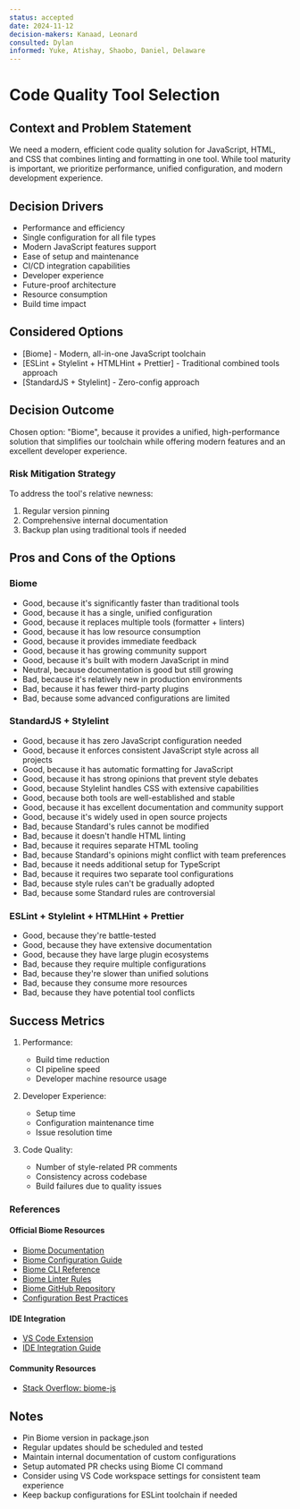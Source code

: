 ```yaml
---
status: accepted
date: 2024-11-12
decision-makers: Kanaad, Leonard
consulted: Dylan
informed: Yuke, Atishay, Shaobo, Daniel, Delaware
---
```


# Code Quality Tool Selection

## Context and Problem Statement

We need a modern, efficient code quality solution for JavaScript, HTML, and CSS that combines linting and formatting in one tool. While tool maturity is important, we prioritize performance, unified configuration, and modern development experience.

## Decision Drivers

* Performance and efficiency
* Single configuration for all file types
* Modern JavaScript features support
* Ease of setup and maintenance
* CI/CD integration capabilities
* Developer experience
* Future-proof architecture
* Resource consumption
* Build time impact

## Considered Options

* [Biome] - Modern, all-in-one JavaScript toolchain
* [ESLint + Stylelint + HTMLHint + Prettier] - Traditional combined tools approach
* [StandardJS + Stylelint] - Zero-config approach

## Decision Outcome

Chosen option: "Biome", because it provides a unified, high-performance solution that simplifies our toolchain while offering modern features and an excellent developer experience.

### Risk Mitigation Strategy
To address the tool's relative newness:
1. Regular version pinning
2. Comprehensive internal documentation
3. Backup plan using traditional tools if needed

## Pros and Cons of the Options

### Biome
* Good, because it's significantly faster than traditional tools
* Good, because it has a single, unified configuration
* Good, because it replaces multiple tools (formatter + linters)
* Good, because it has low resource consumption
* Good, because it provides immediate feedback
* Good, because it has growing community support
* Good, because it's built with modern JavaScript in mind
* Neutral, because documentation is good but still growing
* Bad, because it's relatively new in production environments
* Bad, because it has fewer third-party plugins
* Bad, because some advanced configurations are limited

### StandardJS + Stylelint
* Good, because it has zero JavaScript configuration needed
* Good, because it enforces consistent JavaScript style across all projects
* Good, because it has automatic formatting for JavaScript
* Good, because it has strong opinions that prevent style debates
* Good, because Stylelint handles CSS with extensive capabilities
* Good, because both tools are well-established and stable
* Good, because it has excellent documentation and community support
* Good, because it's widely used in open source projects
* Bad, because Standard's rules cannot be modified
* Bad, because it doesn't handle HTML linting
* Bad, because it requires separate HTML tooling
* Bad, because Standard's opinions might conflict with team preferences
* Bad, because it needs additional setup for TypeScript
* Bad, because it requires two separate tool configurations
* Bad, because style rules can't be gradually adopted
* Bad, because some Standard rules are controversial

### ESLint + Stylelint + HTMLHint + Prettier
* Good, because they're battle-tested
* Good, because they have extensive documentation
* Good, because they have large plugin ecosystems
* Bad, because they require multiple configurations
* Bad, because they're slower than unified solutions
* Bad, because they consume more resources
* Bad, because they have potential tool conflicts

## Success Metrics

1. Performance:
   - Build time reduction
   - CI pipeline speed
   - Developer machine resource usage

2. Developer Experience:
   - Setup time
   - Configuration maintenance time
   - Issue resolution time

3. Code Quality:
   - Number of style-related PR comments
   - Consistency across codebase
   - Build failures due to quality issues

### References

#### Official Biome Resources
- [Biome Documentation](https://biomejs.dev/guides/getting-started/)
- [Biome Configuration Guide](https://biomejs.dev/guides/configure-biome/)
- [Biome CLI Reference](https://biomejs.dev/reference/cli/)
- [Biome Linter Rules](https://biomejs.dev/linter/rules/)
- [Biome GitHub Repository](https://github.com/biomejs/biome)
- [Configuration Best Practices](https://biomejs.dev/formatter/option-philosophy/)

#### IDE Integration
- [VS Code Extension](https://marketplace.visualstudio.com/items?itemName=biomejs.biome)
- [IDE Integration Guide](https://biomejs.dev/reference/vscode/)

#### Community Resources
- [Stack Overflow: biome-js](https://stackoverflow.com/questions/tagged/biome-js)


## Notes
- Pin Biome version in package.json
- Regular updates should be scheduled and tested
- Maintain internal documentation of custom configurations
- Setup automated PR checks using Biome CI command
- Consider using VS Code workspace settings for consistent team experience
- Keep backup configurations for ESLint toolchain if needed